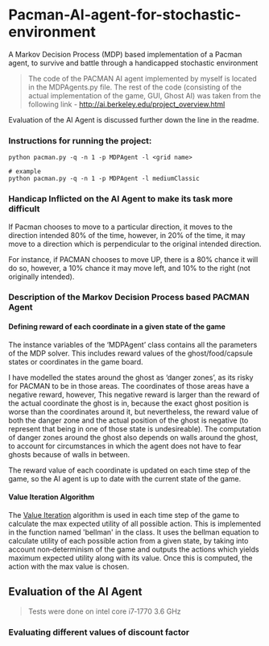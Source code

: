 # Pacman-AI-agent-for-stochastic-environment
A Markov Decision Process (MDP) based implementation of a Pacman agent, to survive and battle through a handicapped stochastic environment

> The code of the PACMAN AI agent implemented by myself is located in the MDPAgents.py file. The rest of the code (consisting of the actual implementation of the game, GUI, Ghost AI) was taken from the following link - http://ai.berkeley.edu/project_overview.html

Evaluation of the AI Agent is discussed further down the line in the readme.

### Instructions for running the project:
```
python pacman.py -q -n 1 -p MDPAgent -l <grid name>

# example
python pacman.py -q -n 1 -p MDPAgent -l mediumClassic
```

### Handicap Inflicted on the AI Agent to make its task more difficult
If Pacman chooses to move to a particular direction, it moves to the direction intended 80% of the time, however, in 20% of the time, it may move to a direction which is perpendicular to the original intended direction.

For instance, if PACMAN chooses to move UP, there is a 80% chance it will do so, however, a 10% chance it may move left, and 10% to the right (not originally intended).

### Description of the Markov Decision Process based PACMAN Agent
#### Defining reward of each coordinate in a given state of the game 
The instance variables of the ‘MDPAgent’ class contains all the parameters of the MDP solver. This includes reward values of the ghost/food/capsule states or coordinates in the game board. 

I have modelled the states around the ghost as ‘danger zones’, as its risky for PACMAN to be in those areas. The coordinates of those areas have a negative reward, however, This negative reward is larger than the reward of the actual coordinate the ghost is in, because the exact ghost position is worse than the coordinates around it, but nevertheless, the reward value of both the danger zone and the actual position of the ghost is negative (to represent that being in one of those state is undesireable). The computation of danger zones around the ghost also depends on walls around the ghost, to account for circumstances in which the agent does not have to fear ghosts because of walls in between.

The reward value of each coordinate is updated on each time step of the game, so the AI agent is up to date with the current state of the game.

#### Value Iteration Algorithm
The [Value Iteration](https://artint.info/html/ArtInt_227.html#:~:text=Value%20iteration%20is%20a%20method,MDP%20policy%20and%20its%20value.&text=%3D%20maxa%20Qk(s,a)%20for%20k>0.&text=Saving%20the%20V%20array%20results,results%20in%20the%20greatest%20value.) algorithm is used in each time step of the game to calculate the max expected utility of all possible action. This is implemented in the function named 'bellman' in the class. It uses the bellman equation to calculate utility of each possible action from a given state, by taking into account non‐determinism of the game and outputs the actions which yields maximum expected utility along with its value. Once this is computed, the action with the max value is chosen.

## Evaluation of the AI Agent
> Tests were done on intel core i7‐1770 3.6 GHz

### Evaluating different values of discount factor
 
